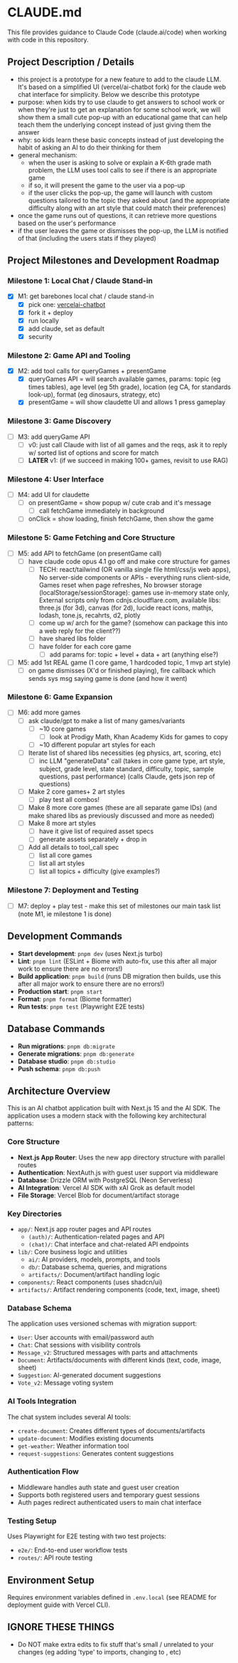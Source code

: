 # CLAUDE.md

This file provides guidance to Claude Code (claude.ai/code) when working with code in this repository.

## Project Description / Details
- this project is a prototype for a new feature to add to the claude LLM. It's based on a simplified UI (vercel/ai-chatbot fork) for the claude web chat interface for simplicity. Below we describe this prototype
- purpose: when kids try to use claude to get answers to school work or when they're just to get an explanation for some school work, we will show them a small cute pop-up with an educational game that can help teach them the underlying concept instead of just giving them the answer
- why: so kids learn these basic concepts instead of just developing the habit of asking an AI to do their thinking for them
- general mechanism:
  - when the user is asking to solve or explain a K-6th grade math problem, the LLM uses tool calls to see if there is an appropriate game
  - if so, it will present the game to the user via a pop-up
  - if the user clicks the pop-up, the game will launch with custom questions tailored to the topic they asked about (and the appropriate difficulty along with an art style that could match their preferences)
 - once the game runs out of questions, it can retrieve more questions based on the user's performance
 - if the user leaves the game or dismisses the pop-up, the LLM is notified of that (including the users stats if they played)

## Project Milestones and Development Roadmap

### Milestone 1: Local Chat / Claude Stand-in
- [x] M1: get barebones local chat / claude stand-in
    - [x] pick one: [vercel](https://github.com/vercel)[ai-chatbot](https://github.com/vercel/ai-chatbot)
    - [x] fork it + deploy
    - [x] run locally
    - [x] add claude, set as default
    - [x] security

### Milestone 2: Game API and Tooling
- [x] M2: add tool calls for queryGames + presentGame
    - [x] queryGames API = will search available games, params: topic (eg times tables), age level (eg 5th grade), location (eg CA, for standards look-up), format (eg dinosaurs, strategy, etc)
    - [x] presentGame = will show claudette UI and allows 1 press gameplay

### Milestone 3: Game Discovery
- [ ] M3: add queryGame API
    - [ ] v0: just call Claude with list of all games and the reqs, ask it to reply w/ sorted list of options and score for match
    - [ ] **LATER** v1: (if we succeed in making 100+ games, revisit to use RAG)

### Milestone 4: User Interface
- [ ] M4: add UI for claudette
    - [ ] on presentGame = show popup w/ cute crab and it's message
        - [ ] call fetchGame immediately in background
    - [ ] onClick = show loading, finish fetchGame, then show the game

### Milestone 5: Game Fetching and Core Structure
- [ ] M5: add API to fetchGame (on presentGame call)
    - [ ] have claude code opus 4.1 go off and make core structure for games
        - [ ] TECH: react/tailwind (OR vanilla single file html/css/js web apps), No server-side components or APIs - everything runs client-side, Games reset when page refreshes, No browser storage (localStorage/sessionStorage): games use in-memory state only, External scripts only from cdnjs.cloudflare.com, available libs: three.js (for 3d), canvas (for 2d), lucide react icons, mathjs, lodash, tone.js, recahrts, d2, plotly
        - [ ] come up w/ arch for the game? (somehow can package this into a web reply for the client??)
        - [ ] have shared libs folder
        - [ ] have folder for each core game 
            - [ ] add params for: topic + level + data + art (anything else?)
- [ ] M5: add 1st REAL game (1 core game, 1 hardcoded topic, 1 mvp art style)
    - [ ] on game dismisses (X'd or finished playing), fire callback which sends sys msg saying game is done (and how it went)

### Milestone 6: Game Expansion
- [ ] M6: add more games
    - [ ] ask claude/gpt to make a list of many games/variants
        - [ ] ~10 core games 
            - [ ] look at Prodigy Math, Khan Academy Kids for games to copy
        - [ ] ~10 different popular art styles for each
    - [ ] Iterate list of shared libs necessities (eg physics, art, scoring, etc)
        - [ ] inc LLM "generateData" call (takes in core game type, art style, subject, grade level, state standard, difficulty, topic, sample questions, past performance) (calls Claude, gets json rep of questions)
    - [ ] Make 2 core games+ 2 art styles
        - [ ] play test all combos!
    - [ ] Make 8 more core games (these are all separate game IDs) (and make shared libs as previously discussed and more as needed)
    - [ ] Make 8 more art styles
        - [ ] have it give list of required asset specs
        - [ ] generate assets separately + drop in
    - [ ] Add all details to tool_call spec
        - [ ] list all core games
        - [ ] list all art styles
        - [ ] list all topics + difficulty (give examples?)

### Milestone 7: Deployment and Testing
- [ ] M7: deploy + play test - make this set of milestones our main task list (note M1, ie milestone 1 is done)

## Development Commands

- **Start development**: `pnpm dev` (uses Next.js turbo)
- **Lint**: `pnpm lint` (ESLint + Biome with auto-fix, use this after all major work to ensure there are no errors!)
- **Build application**: `pnpm build` (runs DB migration then builds, use this after all major work to ensure there are no errors!)
- **Production start**: `pnpm start`
- **Format**: `pnpm format` (Biome formatter)
- **Run tests**: `pnpm test` (Playwright E2E tests)

## Database Commands

- **Run migrations**: `pnpm db:migrate`
- **Generate migrations**: `pnpm db:generate`
- **Database studio**: `pnpm db:studio`
- **Push schema**: `pnpm db:push`

## Architecture Overview

This is an AI chatbot application built with Next.js 15 and the AI SDK. The application uses a modern stack with the following key architectural patterns:

### Core Structure
- **Next.js App Router**: Uses the new app directory structure with parallel routes
- **Authentication**: NextAuth.js with guest user support via middleware
- **Database**: Drizzle ORM with PostgreSQL (Neon Serverless)
- **AI Integration**: Vercel AI SDK with xAI Grok as default model
- **File Storage**: Vercel Blob for document/artifact storage

### Key Directories
- `app/`: Next.js app router pages and API routes
  - `(auth)/`: Authentication-related pages and API
  - `(chat)/`: Chat interface and chat-related API endpoints
- `lib/`: Core business logic and utilities
  - `ai/`: AI providers, models, prompts, and tools
  - `db/`: Database schema, queries, and migrations
  - `artifacts/`: Document/artifact handling logic
- `components/`: React components (uses shadcn/ui)
- `artifacts/`: Artifact rendering components (code, text, image, sheet)

### Database Schema
The application uses versioned schemas with migration support:
- `User`: User accounts with email/password auth
- `Chat`: Chat sessions with visibility controls
- `Message_v2`: Structured messages with parts and attachments
- `Document`: Artifacts/documents with different kinds (text, code, image, sheet)
- `Suggestion`: AI-generated document suggestions
- `Vote_v2`: Message voting system

### AI Tools Integration
The chat system includes several AI tools:
- `create-document`: Creates different types of documents/artifacts
- `update-document`: Modifies existing documents
- `get-weather`: Weather information tool
- `request-suggestions`: Generates content suggestions

### Authentication Flow
- Middleware handles auth state and guest user creation
- Supports both registered users and temporary guest sessions
- Auth pages redirect authenticated users to main chat interface

### Testing Setup
Uses Playwright for E2E testing with two test projects:
- `e2e/`: End-to-end user workflow tests
- `routes/`: API route testing

## Environment Setup
Requires environment variables defined in `.env.local` (see README for deployment guide with Vercel CLI).

## IGNORE THESE THINGS
- Do NOT make extra edits to fix stuff that's small / unrelated to your changes (eg adding 'type' to imports, changing <Foo></Foo> to <Foo/>, etc)